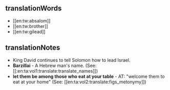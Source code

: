 ## translationWords

* [[en:tw:absalom]]
* [[en:tw:brother]]
* [[en:tw:gilead]]

## translationNotes

* King David continues to tell Solomon how to lead Israel.
* **Barzillai** - A Hebrew man's name. (See: [[:en:ta:vol1:translate:translate_names]])
* **let them be among those who eat at your table** - AT: "welcome them to eat at your home" (See: [[en:ta:vol2:translate:figs_metonymy]])
